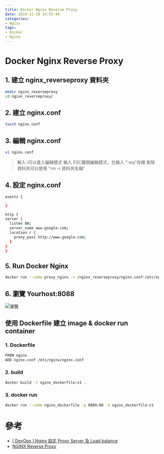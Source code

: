 ```yaml
---
title: Docker Nginx Reverse Proxy
date: 2018-12-10 14:55:44
categories:
- Nginx
tags:
- Docker
- Nginx
---
```


# Docker Nginx Reverse Proxy

## 1. 建立 nginx_reverseproxy 資料夾

```bash
mkdir nginx_reverseproxy
cd ngixn_reverseproxy/
```

## 2. 建立 nginx.conf

```bash
touch nginx.conf
```

## 3. 編輯 nginx.conf

```bash
vi nginx.conf
```

> 輸入 i可以進入編輯模式
> 輸入 ESC離開編輯模式，在輸入 ":wq"存檔
> 刪除資料夾可以使用 "rm -r 資料夾名稱"

## 4. 設定 nginx.conf

```bash
events {

}

http {
server {
  listen 80;
  server_name www.google.com;
  location / {
    proxy_pass http://www.google.com;
  }
}
}
```

## 5. Run Docker Nginx

```bash
docker run --name proxy_nginx -v /nginx_reverseproxy/nginx.conf:/etc/nginx/nginx.conf:ro -p 8088:80 -d nginx
```

## 6. 瀏覽 Yourhost:8088

![瀏覽](https://i.imgur.com/imLE42t.png)

## 使用 Dockerfile 建立 image & docker run container

### 1. Dockerfile

```bash
FROM nginx
ADD nginx.conf /etc/nginx/nginx.conf
```

### 2. build

```bash
docker build -t nginx_dockerfile:v1 .
```

### 3. docker run

```bash
docker run --name nginx_dockerfile -p 8089:80 -d nginx_dockerfile:v1
```

# 參考

* [[ DevOps ] Nginx 設定 Proxy Server 及 Load balance](https://oranwind.org/-devops-ubuntu-shang-nginx-an-zhuang-yu-she-ding/)
* [NGINX Reverse Proxy](https://docs.nginx.com/nginx/admin-guide/web-server/reverse-proxy/)